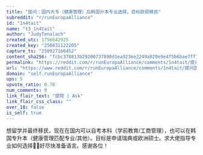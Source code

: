 ```yaml
---
title: "提问：国内大专（健康管理）后韩国升本专业选择。目标欧硕移民"
subreddit: "r/runEuropaAlliance"
id: "1n4tait"
name: "t3_1n4tait"
author: "JudyTenalach"
created_utc: 1756642925
created_key: "250831122205"
capture_ts: "250927160452"
content_sha256: "fcbc378813b29200737898d1ea323ee2249a820e9e4f5b6bae7ff753385a7f00"
permalink: "https://reddit.com/r/runEuropaAlliance/comments/1n4tait/提问国内大专健康管理后韩国升本专业选择目标欧硕移民/"
url: "https://www.reddit.com/r/runEuropaAlliance/comments/1n4tait/提问国内大专健康管理后韩国升本专业选择目标欧硕移民/"
domain: "self.runEuropaAlliance"
ups: 5
upvote_ratio: 0.78
num_comments: 9
link_flair_text: "提問 | Ask"
link_flair_css_class: ""
over_18: false
is_self: true
---
```


想留学并最终移民，现在在国内可以自考本科（学前教育/工商管理），也可以在韩国专升本（健康管理匹配专业/其他）。目标是申请瑞典或欧洲硕士。求大佬指导专业如何选择🙏🙏好尽快准备语言。感谢各位！

